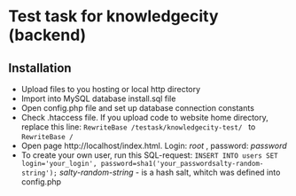 # Test task for knowledgecity (backend)

## Installation
- Upload files to you hosting or local http directory
- Import into MySQL database install.sql file
- Open config.php file and set up database connection constants
- Check .htaccess file. If you upload code to website home directory, replace this line: ```RewriteBase /testask/knowledgecity-test/ ```
to ```RewriteBase /```
- Open page http://localhost/index.html. Login: _root_ , password: _password_
- To create your own user, run this SQL-request: 
```INSERT INTO users SET login='your_login', password=sha1('your_passwordsalty-random-string');```
_salty-random-string_ - is a hash salt, whitch was defined into config.php


